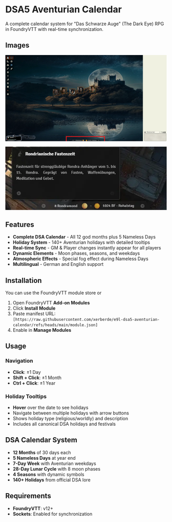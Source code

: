 # DSA5 Aventurian Calendar

A complete calendar system for "Das Schwarze Auge" (The Dark Eye) RPG in FoundryVTT with real-time synchronization.

## Images
![FoundryVTT Screenshot](misc/foundryvtt_screenshot.webp)

![Closeup](misc/modul_screenshot.webp)

## Features

- **Complete DSA Calendar** - All 12 god months plus 5 Nameless Days
- **Holiday System** - 140+ Aventurian holidays with detailed tooltips
- **Real-time Sync** - GM & Player changes instantly appear for all players
- **Dynamic Elements** - Moon phases, seasons, and weekdays
- **Atmospheric Effects** - Special fog effect during Nameless Days
- **Multilingual** - German and English support

## Installation

You can use the FoundryVTT module store or

1. Open FoundryVTT **Add-on Modules**
2. Click **Install Module**
3. Paste manifest URL: `[https://raw.githubusercontent.com/xerberde/e9l-dsa5-aventurian-calendar/refs/heads/main/module.json]`
4. Enable in **Manage Modules**

## Usage

### Navigation

- **Click**: ±1 Day
- **Shift + Click**: ±1 Month
- **Ctrl + Click**: ±1 Year

### Holiday Tooltips

- **Hover** over the date to see holidays
- Navigate between multiple holidays with arrow buttons
- Shows holiday type (religious/worldly) and description
- Includes all canonical DSA holidays and festivals

## DSA Calendar System

- **12 Months** of 30 days each
- **5 Nameless Days** at year end
- **7-Day Week** with Aventurian weekdays
- **28-Day Lunar Cycle** with 8 moon phases
- **4 Seasons** with dynamic symbols
- **140+ Holidays** from official DSA lore

## Requirements

- **FoundryVTT**: v12+
- **Sockets**: Enabled for synchronization

